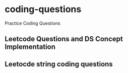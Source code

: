 # coding-questions
Practice Coding Questions

## Leetcode Questions and DS Concept Implementation
## Leetocde string coding questions